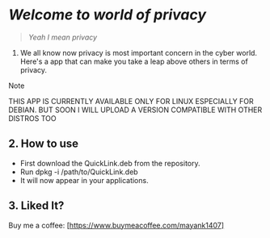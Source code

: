 # _Welcome to world of privacy_
> _Yeah I mean privacy_
1. We all know now privacy is most important concern in the cyber world. Here's a app that can make you take a leap above others in terms of privacy.
>[!NOTE]
> THIS APP IS CURRENTLY AVAILABLE ONLY FOR LINUX ESPECIALLY FOR DEBIAN. BUT SOON I WILL UPLOAD A VERSION COMPATIBLE WITH OTHER DISTROS TOO

## 2. How to use
   - First download the QuickLink.deb from the repository.
   - Run dpkg -i /path/to/QuickLink.deb
   - It will now appear in your applications.
## 3. Liked It?
Buy me a coffee: [https://www.buymeacoffee.com/mayank1407]